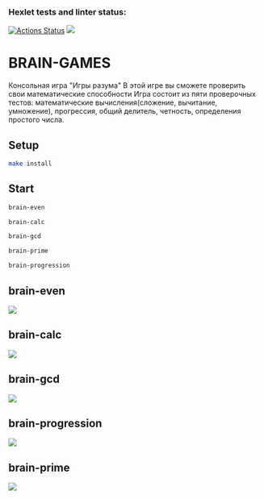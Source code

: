 ### Hexlet tests and linter status:
[![Actions Status](https://github.com/mvr2005/frontend-project-44/workflows/hexlet-check/badge.svg)](https://github.com/mvr2005/frontend-project-44/actions)
<a href="https://codeclimate.com/github/mvr2005/frontend-project-44/maintainability"><img src="https://api.codeclimate.com/v1/badges/815fe5c014825c473e84/maintainability" /></a>
<h1>BRAIN-GAMES</h1>
Консольная игра "Игры разума"
В этой игре вы сможете проверить свои математические способности
Игра состоит из пяти проверочных тестов: математические вычисления(сложение, вычитание, умножение),
прогрессия, общий делитель, четность, определения простого числа.

## Setup

```bash
make install
```

## Start

```bash
brain-even
```
```bash
brain-calc
```
```bash
brain-gcd
```
```bash
brain-prime
```
```bash
brain-progression
```

<h2>brain-even</h2>
<a href="https://asciinema.org/a/OHpqmThkSrOQFWTwyHOeuPN0t" target="_blank"><img src="https://asciinema.org/a/OHpqmThkSrOQFWTwyHOeuPN0t.svg" /></a>
<h2>brain-calc</h2>
<a href="https://asciinema.org/a/BSxM5GJVGjTRd0hCYAKVfEaGJ" target="_blank"><img src="https://asciinema.org/a/BSxM5GJVGjTRd0hCYAKVfEaGJ.svg" /></a>
<h2>brain-gcd</h2>
<a href="https://asciinema.org/a/3BbcDb9TDi9MU5aqvtpsFp7QB" target="_blank"><img src="https://asciinema.org/a/3BbcDb9TDi9MU5aqvtpsFp7QB.svg" /></a>
<h2>brain-progression</h2>
<a href="https://asciinema.org/a/jDIIYJwCxIFCZa3BAP3ACD0Wd" target="_blank"><img src="https://asciinema.org/a/jDIIYJwCxIFCZa3BAP3ACD0Wd.svg" /></a>
<h2>brain-prime</h2>
<a href="https://asciinema.org/a/eQFtucb8ffPPNbkpc2lbiAI4y" target="_blank"><img src="https://asciinema.org/a/eQFtucb8ffPPNbkpc2lbiAI4y.svg" /></a>